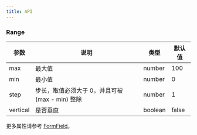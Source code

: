 ```yaml
---
title: API
---
```


### Range

| 参数     | 说明                                            | 类型    | 默认值 |
| -------- | ----------------------------------------------- | ------- | ------ |
| max      | 最大值                                          | number  | 100    |
| min      | 最小值                                          | number  | 0      |
| step     | 步长，取值必须大于 0，并且可被 (max - min) 整除 | number  | 1      |
| vertical | 是否垂直                                        | boolean | false  |

更多属性请参考 [FormField](/zh/procmp/abstract/field#FormField)。
